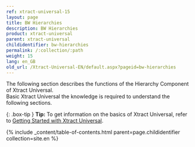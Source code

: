 ```yaml
---
ref: xtract-universal-15
layout: page
title: BW Hierarchies
description: BW Hierarchies
product: xtract-universal
parent: xtract-universal
childidentifier: bw-hierarchies
permalink: /:collection/:path
weight: 15
lang: en_GB
old_url: /Xtract-Universal-EN/default.aspx?pageid=bw-hierarchies
---
```

The following section describes the functions of the Hierarchy Component of Xtract Universal. <br>
Basic Xtract Universal the knowledge is required to understand the following sections. <br>

{: .box-tip }
**Tip:** To get information on the basics of Xtract Universal, refer to [Getting Started with Xtract Universal](./getting-started). <br>

{% include _content/table-of-contents.html parent=page.childidentifier collection=site.en %}
<!--stackedit_data:
eyJoaXN0b3J5IjpbLTE4MzcwMDk2MjBdfQ==
-->
